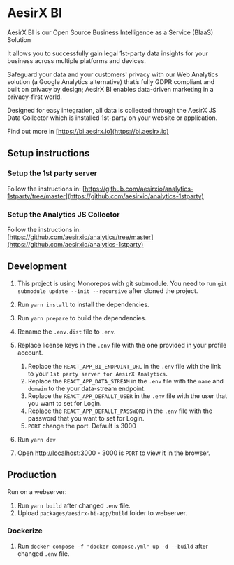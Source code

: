 # AesirX BI

AesirX BI is our Open Source Business Intelligence as a Service (BIaaS) Solution

It allows you to successfully gain legal 1st-party data insights for your business across multiple platforms and devices.

Safeguard your data and your customers' privacy with our Web Analytics solution (a Google Analytics alternative) that’s fully GDPR compliant and built on privacy by design; AesirX BI enables data-driven marketing in a privacy-first world.

Designed for easy integration, all data is collected through the AesirX JS Data Collector which is installed 1st-party on your website or application.

Find out more in [https://bi.aesirx.io](https://bi.aesirx.io)

## Setup instructions

### Setup the 1st party server

Follow the instructions in: [https://github.com/aesirxio/analytics-1stparty/tree/master](https://github.com/aesirxio/analytics-1stparty)

### Setup the Analytics JS Collector

Follow the instructions in: [https://github.com/aesirxio/analytics/tree/master](https://github.com/aesirxio/analytics-1stparty)

## Development

1. This project is using Monorepos with git submodule. You need to run `git submodule update --init --recursive` after cloned the project.
2. Run `yarn install` to install the dependencies.
3. Run `yarn prepare` to build the dependencies.
2. Rename the `.env.dist` file to `.env`.
3. Replace license keys in the `.env` file with the one provided in your profile account. 
    1. Replace the `REACT_APP_BI_ENDPOINT_URL` in the `.env` file with the link to your `1st party server for AesirX Analytics`.
    1. Replace the `REACT_APP_DATA_STREAM` in the `.env` file with the `name` and `domain` to the your data-stream endpoint.
    1. Replace the `REACT_APP_DEFAULT_USER` in the `.env` file with the user that you want to set for Login.
    1. Replace the `REACT_APP_DEFAULT_PASSWORD` in the `.env` file with the password that you want to set for Login.
    1. `PORT` change the port. Default is 3000

5. Run  `yarn dev`
6. Open [http://localhost:3000](http://localhost:3000) - 3000 is `PORT` to view it in the browser.

## Production
Run on a webserver:
1. Run `yarn build` after changed `.env` file.
2. Upload `packages/aesirx-bi-app/build` folder to webserver.

### Dockerize
1. Run `docker compose -f "docker-compose.yml" up -d --build` after changed `.env` file.
